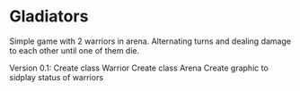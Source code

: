 # Gladiators
Simple game with 2 warriors in arena. Alternating turns and dealing damage to each other until one of them die.

Version 0.1:
Create class Warrior
Create class Arena
Create graphic to sidplay status of warriors
